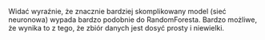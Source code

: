 Widać wyraźnie, że znacznie bardziej skomplikowany model (sieć neuronowa) wypada bardzo podobnie do RandomForesta. Bardzo możliwe, że wynika to z tego, że zbiór danych jest dosyć prosty i niewielki.